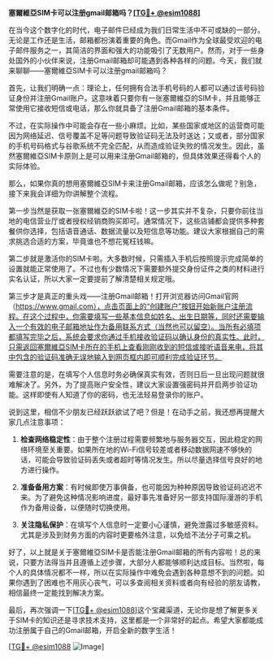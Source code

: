 **塞爾維亞SIM卡可以注册gmail邮箱吗？[[TG💪+ @esim1088](https://t.me/s/esim1088)]**

在当今这个数字化的时代，电子邮件已经成为我们日常生活中不可或缺的一部分。无论是工作还是生活，邮箱都扮演着重要的角色。而Gmail作为全球最受欢迎的电子邮件服务之一，其简洁的界面和强大的功能吸引了无数用户。然而，对于一些身处国外的小伙伴来说，注册Gmail邮箱却可能遇到各种各样的问题。今天，我们就来聊聊——塞爾維亞SIM卡可以注册gmail邮箱吗？

首先，让我们明确一点：理论上，任何拥有合法手机号码的人都可以通过该号码验证身份并注册Gmail账户。这意味着只要你有一张塞爾維亞的SIM卡，并且能够正常使用它接收短信或电话，那么你就具备了注册Gmail邮箱的基本条件。

不过，在实际操作中可能会存在一些小麻烦。比如，某些国家或地区的运营商可能因为网络延迟、信号覆盖不足等问题导致验证码无法及时送达；又或者，部分国家的手机号码格式与谷歌系统不完全匹配，从而造成验证失败的情况发生。因此，虽然塞爾維亞SIM卡原则上是可以用来注册Gmail邮箱的，但具体效果还得看个人的实际体验。

那么，如果你真的想用塞爾維亞SIM卡来注册Gmail邮箱，应该怎么做呢？别急，接下来我会详细为你讲解整个流程。

第一步当然是获取一张塞爾維亞的SIM卡啦！这一步其实并不复杂，只要你前往当地的电信营业厅或者授权经销商购买即可。通常情况下，这些店铺都会提供多种套餐供你选择，包括语音通话、数据流量以及短信息等功能。建议大家根据自己的需求挑选合适的方案，毕竟谁也不想花冤枉钱嘛。

第二步就是激活你的SIM卡啦。大多数时候，只需插入手机后按照提示完成简单的设置就能正常使用了。不过也有少数情况下需要额外提交身份证件之类的材料进行实名认证，所以大家一定要提前了解清楚相关规定哦。

第三步才是真正的重头戏——注册Gmail邮箱！打开浏览器访问Gmail官网（https://www.gmail.com），点击页面上的“创建账户”按钮开始新账户注册流程。在这个过程中，你需要填写一些基本信息如姓名、出生日期等，同时还需要输入一个有效的电子邮箱地址作为备用联系方式（当然也可以留空）。当所有必填项都填写完毕之后，系统会要求你通过手机接收验证码以确认身份的真实性。此时，只需返回塞爾維亞SIM卡所在的手机上查看刚刚收到的短信或接听语音来电，将其中包含的验证码准确无误地输入到网页框内即可顺利完成验证环节。

需要注意的是，在填写个人信息时务必确保真实有效，否则日后一旦出现问题就很难解决了。另外，为了提高账户安全性，建议大家设置强密码并开启两步验证功能。这样即使有人知道了你的密码，也无法轻易登录你的账户。

说到这里，相信不少朋友已经跃跃欲试了吧？但是！在动手之前，我还想再提醒大家几点注意事项：

1. **检查网络稳定性**：由于整个注册过程需要频繁地与服务器交互，因此稳定的网络环境至关重要。如果所在地的Wi-Fi信号较差或者移动数据网速不够快的话，可能会导致验证码丢失或者超时等情况发生。所以尽量选择信号良好的地方进行操作。

2. **准备备用方案**：有时候即使万事俱备，也可能因为种种原因导致验证码迟迟不来。为了避免这种情况影响进度，最好事先准备好另一部支持国际漫游的手机作为备用设备，以便随时切换使用。

3. **关注隐私保护**：在填写个人信息时一定要小心谨慎，避免泄露过多敏感资料。尤其是涉及到财务方面的内容时更要格外注意，以免给不法分子可乘之机。

好了，以上就是关于塞爾維亞SIM卡是否能注册Gmail邮箱的所有内容啦！总的来说，只要方法得当并且遵循上述步骤，大部分人都能够顺利达成目标。当然啦，每个人的具体情况都不一样，所以在实际操作中难免会遇到各种意想不到的问题。如果你遇到了困难也不用灰心丧气，可以多查阅相关资料或者向有经验的朋友请教，相信最终一定能找到解决方案。

最后，再次强调一下[[TG💪+ @esim1088](https://t.me/s/esim1088)]这个宝藏渠道，无论你是想了解更多关于SIM卡的知识还是寻求技术支持，这里都是一个非常好的起点。希望大家都能成功注册属于自己的Gmail邮箱，开启全新的数字生活！

[[TG💪+ @esim1088](https://t.me/s/esim1088) ![Image](https://i.postimg.cc/4NQfJmqS/Snipaste-2025-05-13-00-14-12.png)]